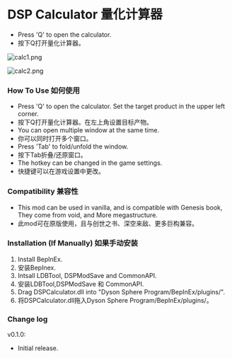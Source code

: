 # DSP Calculator  量化计算器

- Press 'Q' to open the calculator.
- 按下Q打开量化计算器。   
 

![calc1.png](https://s2.loli.net/2024/12/31/Alp65wtH8sUESnh.png)

![calc2.png](https://s2.loli.net/2024/12/31/blJrqumX9h2U6zY.png)

### How To Use 如何使用

- Press 'Q' to open the calculator. Set the target product in the upper left corner. 
- 按下Q打开量化计算器。在左上角设置目标产物。
- You can open multiple window at the same time.
- 你可以同时打开多个窗口。
- Press 'Tab' to fold/unfold the window.
- 按下Tab折叠/还原窗口。
- The hotkey can be changed in the game settings.
- 快捷键可以在游戏设置中更改。

### Compatibility 兼容性
- This mod can be used in vanilla, and is compatible with Genesis book, They come from void, and More megastructure.
- 此mod可在原版使用，且与创世之书、深空来敌、更多巨构兼容。

### Installation (If Manually)  如果手动安装

1. Install BepInEx.
1. 安装BepInex.
2. Intsall LDBTool, DSPModSave and CommonAPI.    
2. 安装LDBTool,DSPModSave 和 CommonAPI.
3. Drag DSPCalculator.dll into "Dyson Sphere Program/BepInEx/plugins/". 
3. 将DSPCalculator.dll拖入Dyson Sphere Program/BepInEx/plugins/。

### Change log
v0.1.0:
 - Initial release. 

